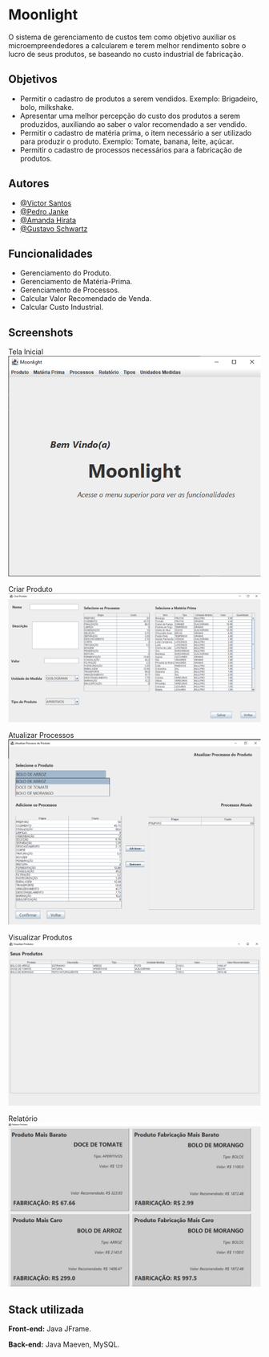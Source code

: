 
# Moonlight

O sistema de gerenciamento de custos tem como objetivo auxiliar os microempreendedores a calcularem e terem melhor rendimento sobre o lucro de seus produtos, se baseando no custo industrial de fabricação.

## Objetivos
- Permitir o cadastro de produtos a serem vendidos. Exemplo: Brigadeiro, bolo, milkshake.
- Apresentar uma melhor percepção do custo dos produtos a serem produzidos, auxiliando ao saber o valor recomendado a ser vendido.
- Permitir o cadastro de matéria prima, o item necessário a ser utilizado para produzir o produto. Exemplo: Tomate, banana, leite, açúcar.
- Permitir o cadastro de processos necessários para a fabricação de produtos.
## Autores

- [@Victor Santos](https://www.github.com/victorsantos09)
- [@Pedro Janke](https://github.com/pedrojanke)
- [@Amanda Hirata](https://github.com/Amahitsu)
- [@Gustavo Schwartz](https://github.com/gustavohschwartz)


## Funcionalidades

- Gerenciamento do Produto.
- Gerenciamento de Matéria-Prima.
- Gerenciamento de Processos.
- Calcular Valor Recomendado de Venda.
- Calcular Custo Industrial.


## Screenshots

Tela Inicial
![Tela Inicial](public/img/telainicial.png)

Criar Produto
![Criar Produto](public/img/CriarProduto.png)

Atualizar Processos
![Atualizar Processos](public/img/AtualizarProcessos.png)

Visualizar Produtos
![Visualizar Produtos](public/img/VisualizarProdutos.png)

Relatório
![Relatório](public/img/Relatorio.png)

## Stack utilizada

**Front-end:** Java JFrame.

**Back-end:** Java Maeven, MySQL.

